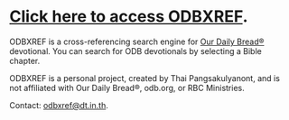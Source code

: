 [Click here to access ODBXREF](https://github.com/dtinth/odbxref).
==================================================================

ODBXREF is a cross-referencing search engine for [Our Daily Bread®](http://odb.org/) devotional. You can search for ODB devotionals by selecting a Bible chapter.

ODBXREF is a personal project, created by Thai Pangsakulyanont, and is not affiliated with Our Daily Bread®, odb.org, or RBC Ministries.

Contact: <odbxref@dt.in.th>.
